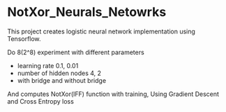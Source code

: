 # NotXor_Neurals_Netowrks

 This project creates logistic neural network implementation using Tensorflow.   
 
 Do 8(2^8) experiment with different parameters  
 - learning rate 0.1, 0.01                       
 - number of hidden nodes 4, 2                   
 - with bridge and without bridge 
 
 And computes NotXor(IFF) function with training,
 Using Gradient Descent and Cross Entropy loss   
